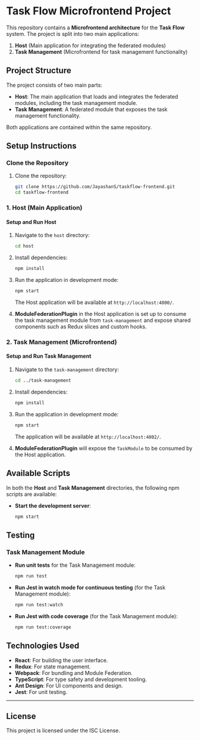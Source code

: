 
# Task Flow Microfrontend Project

This repository contains a **Microfrontend architecture** for the **Task Flow** system. The project is split into two main applications:

1. **Host** (Main application for integrating the federated modules)
2. **Task Management** (Microfrontend for task management functionality)



## Project Structure

The project consists of two main parts:

- **Host**: The main application that loads and integrates the federated modules, including the task management module.
- **Task Management**: A federated module that exposes the task management functionality.

Both applications are contained within the same repository.



## Setup Instructions

### Clone the Repository

1. Clone the repository:

   ```bash
   git clone https://github.com/JayashanS/taskflow-frontend.git
   cd taskflow-frontend
   ```



### 1. Host (Main Application)

#### Setup and Run Host

1. Navigate to the `host` directory:

   ```bash
   cd host
   ```

2. Install dependencies:

   ```bash
   npm install
   ```

3. Run the application in development mode:

   ```bash
   npm start
   ```

   The Host application will be available at `http://localhost:4000/`.

4. **ModuleFederationPlugin** in the Host application is set up to consume the task management module from `task-management` and expose shared components such as Redux slices and custom hooks.



### 2. Task Management (Microfrontend)

#### Setup and Run Task Management

1. Navigate to the `task-management` directory:

   ```bash
   cd ../task-management
   ```

2. Install dependencies:

   ```bash
   npm install
   ```

3. Run the application in development mode:

   ```bash
   npm start
   ```

   The application will be available at `http://localhost:4002/`.

4. **ModuleFederationPlugin** will expose the `TaskModule` to be consumed by the Host application.



## Available Scripts

In both the **Host** and **Task Management** directories, the following npm scripts are available:

- **Start the development server**:

   ```bash
   npm start
   ```


## Testing

### Task Management Module

- **Run unit tests** for the Task Management module:

   ```bash
   npm run test
   ```

- **Run Jest in watch mode for continuous testing** (for the Task Management module):

   ```bash
   npm run test:watch
   ```

- **Run Jest with code coverage** (for the Task Management module):

   ```bash
   npm run test:coverage
   ```



## Technologies Used

- **React**: For building the user interface.
- **Redux**: For state management.
- **Webpack**: For bundling and Module Federation.
- **TypeScript**: For type safety and development tooling.
- **Ant Design**: For UI components and design.
- **Jest**: For unit testing.

---

## License

This project is licensed under the ISC License.
